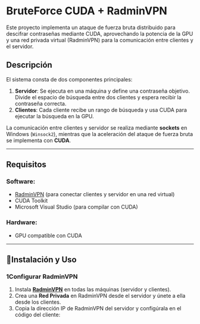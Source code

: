 # BruteForce CUDA + RadminVPN

Este proyecto implementa un ataque de fuerza bruta distribuido para descifrar contraseñas mediante CUDA, aprovechando la potencia de la GPU y una red privada virtual (RadminVPN) para la comunicación entre clientes y el servidor.

##  Descripción

El sistema consta de dos componentes principales:

1. **Servidor**: Se ejecuta en una máquina y define una contraseña objetivo. Divide el espacio de búsqueda entre dos clientes y espera recibir la contraseña correcta.
2. **Clientes**: Cada cliente recibe un rango de búsqueda y usa CUDA para ejecutar la búsqueda en la GPU.

La comunicación entre clientes y servidor se realiza mediante **sockets** en Windows (`Winsock2`), mientras que la aceleración del ataque de fuerza bruta se implementa con **CUDA**.

---

##  Requisitos

###  Software:
- [RadminVPN](https://www.radmin-vpn.com/) (para conectar clientes y servidor en una red virtual)
- CUDA Toolkit
- Microsoft Visual Studio (para compilar con CUDA)

###  Hardware:
- GPU compatible con CUDA

---

## 🚀Instalación y Uso

### 1Configurar RadminVPN
1. Instala **[RadminVPN](https://www.radmin-vpn.com/)** en todas las máquinas (servidor y clientes).
2. Crea una **Red Privada** en RadminVPN desde el servidor y únete a ella desde los clientes.
3. Copia la dirección IP de RadminVPN del servidor y configúrala en el código del cliente:

